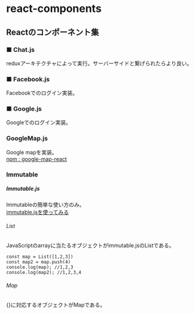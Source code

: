 # react-components  
## Reactのコンポーネント集

### ■ Chat.js  

reduxアーキテクチャによって実行。サーバーサイドと繋げられたらより良い。  


### ■ Facebook.js  

Facebookでのログイン実装。  


### ■ Google.js  

Googleでのログイン実装。  


### GoogleMap.js  

Google mapを実装。  
[npm : google-map-react](https://www.npmjs.com/package/google-map-react)  


### Immutable  

##### Immutable.js  

Immutableの簡単な使い方のみ。  
[immutable.jsを使ってみる](http://smart.ataglance.jp/2015-06-04-try-immutable-js/)  

###### List  
JavaScriptのarrayに当たるオブジェクトがimmutable.jsのListである。

```
const map = List([1,2,3])
const map2 = map.push(4)
console.log(map); //1,2,3
console.log(map2); //1,2,3,4
```

###### Map  
{}に対応するオブジェクトがMapである。  
